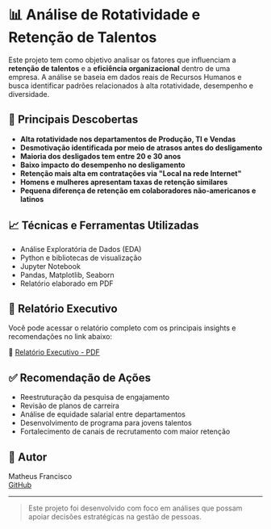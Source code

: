# 📊 Análise de Rotatividade e Retenção de Talentos

Este projeto tem como objetivo analisar os fatores que influenciam a **retenção de talentos** e a **eficiência organizacional** dentro de uma empresa. A análise se baseia em dados reais de Recursos Humanos e busca identificar padrões relacionados à alta rotatividade, desempenho e diversidade.

## 📌 Principais Descobertas

- **Alta rotatividade nos departamentos de Produção, TI e Vendas**
- **Desmotivação identificada por meio de atrasos antes do desligamento**
- **Maioria dos desligados tem entre 20 e 30 anos**
- **Baixo impacto do desempenho no desligamento**
- **Retenção mais alta em contratações via "Local na rede Internet"**
- **Homens e mulheres apresentam taxas de retenção similares**
- **Pequena diferença de retenção em colaboradores não-americanos e latinos**

## 📈 Técnicas e Ferramentas Utilizadas

- Análise Exploratória de Dados (EDA)
- Python e bibliotecas de visualização
- Jupyter Notebook
- Pandas, Matplotlib, Seaborn
- Relatório elaborado em PDF

## 📎 Relatório Executivo

Você pode acessar o relatório completo com os principais insights e recomendações no link abaixo:

📄 [Relatório Executivo - PDF](./EDA.pdf)

## ✅ Recomendação de Ações

- Reestruturação da pesquisa de engajamento
- Revisão de planos de carreira
- Análise de equidade salarial entre departamentos
- Desenvolvimento de programa para jovens talentos
- Fortalecimento de canais de recrutamento com maior retenção

## 🧠 Autor

Matheus Francisco  
[GitHub](https://github.com/MatheusFran)

---

> Este projeto foi desenvolvido com foco em análises que possam apoiar decisões estratégicas na gestão de pessoas.
